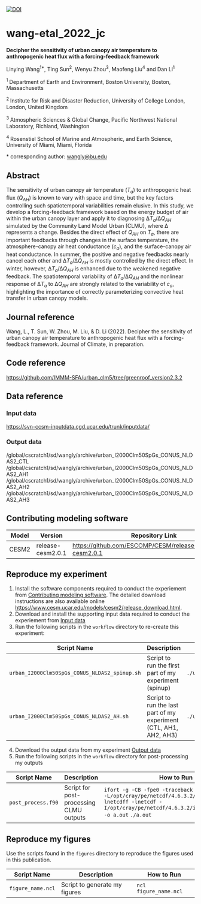 [![DOI](https://data.msdlive.org/badge/DOI/10.57931/1890465.svg)](https://doi.org/10.57931/1890465)

# wang-etal_2022_jc

**Decipher the sensitivity of urban canopy air temperature to anthropogenic heat flux with a forcing-feedback framework**

Linying Wang<sup>1\*</sup>, Ting Sun<sup>2</sup>, Wenyu Zhou<sup>3</sup>, Maofeng Liu<sup>4</sup> and Dan Li<sup>1</sup>

<sup>1 </sup> Department of Earth and Environment, Boston University, Boston, Massachusetts

<sup>2 </sup> Institute for Risk and Disaster Reduction, University of College London, London, United Kingdom

<sup>3 </sup> Atmospheric Sciences & Global Change, Pacific Northwest National Laboratory, Richland, Washington

<sup>4 </sup> Rosenstiel School of Marine and Atmospheric, and Earth Science, University of Miami, Miami, Florida

\* corresponding author:  wangly@bu.edu

## Abstract
The sensitivity of urban canopy air temperature (*T<sub>a</sub>*) to anthropogenic heat flux (*Q<sub>AH</sub>*) is known to vary with space and time, but the key factors controlling such spatiotemporal variabilities remain elusive. In this study, we develop a forcing-feedback framework based on the energy budget of air within the urban canopy layer and apply it to diagnosing ∆*T<sub>a</sub>*/∆*Q<sub>AH</sub>* simulated by the Community Land Model Urban (CLMU), where ∆ represents a change. Besides the direct effect of *Q<sub>AH</sub>* on *T<sub>a</sub>*, there are important feedbacks through changes in the surface temperature, the atmosphere-canopy air heat conductance (*c<sub>a</sub>*), and the surface-canopy air heat conductance. In summer, the positive and negative feedbacks nearly cancel each other and ∆*T<sub>a</sub>*/∆*Q<sub>AH</sub>* is mostly controlled by the direct effect. In winter, however, ∆*T<sub>a</sub>*/∆*Q<sub>AH</sub>* is enhanced due to the weakened negative feedback. The spatiotemporal variability of ∆*T<sub>a</sub>*/∆*Q<sub>AH</sub>* and the nonlinear response of ∆*T<sub>a</sub>* to ∆*Q<sub>AH</sub>* are strongly related to the variability of *c<sub>a</sub>*, highlighting the importance of correctly parameterizing convective heat transfer in urban canopy models. 

## Journal reference

Wang, L., T. Sun, W. Zhou, M. Liu, & D. Li (2022). Decipher the sensitivity of urban canopy air temperature to anthropogenic heat flux with a forcing-feedback framework. Journal of Climate, in preparation.

## Code reference

https://github.com/IMMM-SFA/urban_clm5/tree/greenroof_version2.3.2

## Data reference

### Input data

https://svn-ccsm-inputdata.cgd.ucar.edu/trunk/inputdata/

### Output data

/global/cscratch1/sd/wangly/archive/urban_I2000Clm50SpGs_CONUS_NLDAS2_CTL
/global/cscratch1/sd/wangly/archive/urban_I2000Clm50SpGs_CONUS_NLDAS2_AH1
/global/cscratch1/sd/wangly/archive/urban_I2000Clm50SpGs_CONUS_NLDAS2_AH2
/global/cscratch1/sd/wangly/archive/urban_I2000Clm50SpGs_CONUS_NLDAS2_AH3

## Contributing modeling software
| Model | Version | Repository Link | DOI |
|-------|---------|-----------------|-----|
| CESM2 | release-cesm2.0.1 | https://github.com/ESCOMP/CESM/releases/tag/release-cesm2.0.1 | 10.1029/2019MS001916 |

## Reproduce my experiment

1. Install the software components required to conduct the experiement from [Contributing modeling software](#contributing-modeling-software). The detailed download instructions are also available online https://www.cesm.ucar.edu/models/cesm2/release_download.html.
2. Download and install the supporting input data required to conduct the experiement from [Input data](#input-data)
3. Run the following scripts in the `workflow` directory to re-create this experiment:

| Script Name | Description | How to Run |
| --- | --- | --- |
| `urban_I2000Clm50SpGs_CONUS_NLDAS2_spinup.sh` | Script to run the first part of my experiment (spinup) | `./urban_I2000Clm50SpGs_CONUS_NLDAS2_spinup.sh` |
| `urban_I2000Clm50SpGs_CONUS_NLDAS2_AH.sh` | Script to run the last part of my experiment (CTL, AH1, AH2, AH3) | `./urban_I2000Clm50SpGs_CONUS_NLDAS2_AH.sh` |

4. Download the output data from my experiment [Output data](#output-data)
5. Run the following scripts in the `workflow` directory for post-processing my outputs

| Script Name | Description | How to Run |
| --- | --- | --- |
| `post_process.f90` | Script for post-processing CLMU outputs | `ifort -g -CB -fpe0 -traceback post_process.f90 -L/opt/cray/pe/netcdf/4.6.3.2/intel/19.0/lib -lnetcdff -lnetcdf -I/opt/cray/pe/netcdf/4.6.3.2/intel/19.0/include -o a.out`  `./a.out` |

## Reproduce my figures
Use the scripts found in the `figures` directory to reproduce the figures used in this publication.

| Script Name | Description | How to Run |
| --- | --- | --- |
| `figure_name.ncl` | Script to generate my figures | `ncl figure_name.ncl` |
